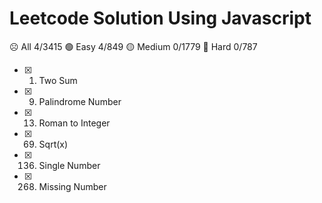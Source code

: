 # Leetcode Solution Using Javascript

:frowning_face: All 4/3415
:green_circle: Easy 4/849
:yellow_circle: Medium 0/1779
:red_circle: Hard 0/787
- [x] 1. Two Sum
- [x] 9. Palindrome Number
- [x] 13. Roman to Integer
- [x] 69. Sqrt(x)
- [x] 136. Single Number
- [x] 268. Missing Number